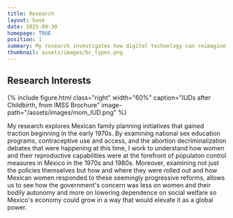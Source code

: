 ```yaml
---
title: Research
layout: base
date: 2025-09-30
homepage: TRUE
position: 1
summary: My research investigates how digital technology can reimagine public history and expand access to cultural heritage. I focus on virtual museums, interactive 3D reconstructions, and community-driven archives in the U.S. Southwest and borderlands. By integrating data visualization, GIS mapping, and ethical digitization practices, I aim to craft historical narratives that are both inclusive and engaging for diverse audiences.
thumbnail: assets/images/bc_types.png
---
```


## Research Interests


{% include figure.html
  class="right"
  width="60%"
  caption="IUDs after Childbirth, from IMSS Brochure"
  image-path="/assets/images/mom_IUD.png"
%}

My research explores Mexican family planning initiatives that gained traction beginning in the early 1970s. By examining national sex education programs, contraceptive use and access, and the abortion decriminalization debates that were happening at this time, I work to understand how women and their reproductive capabilities were at the forefront of populaton control measures in Mexico in the 1970s and 1980s. Moreover, examining not just the policies themselves but how and where they were rolled out and how Mexican women responded to these seemingly progressive reforms, allows us to see how the government's concern was less on women and their bodily autonomy and more on lowering dependence on social welfare so Mexico's economy could grow in a way that would elevate it as a global power.
